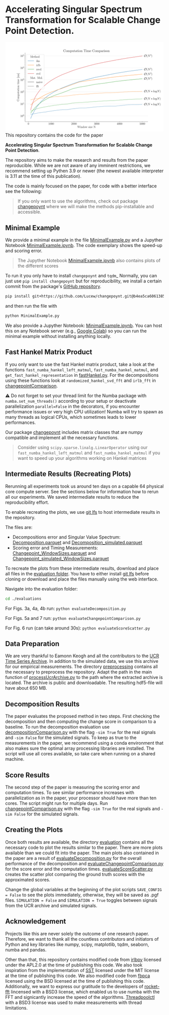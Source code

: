 # Accelerating Singular Spectrum Transformation for Scalable Change Point Detection.
![Computation](images/Changepoint_Computation_Time_simulated.png)
This repository contains the code for the paper 

**Accelerating Singular Spectrum Transformation for Scalable Change Point Detection**.


The repository aims to make the research and results from the paper reproducible. While we are not aware of any 
imminent restrictions, we recommend setting up Pythen 3.9 or newer (the newest available interpreter is 3.11 
at the time of this publication).

The code is mainly focused on the paper, for code with a better interface see the following:

> If you only want to use the algorithms, check out package [changepoynt](https://github.com/Lucew/changepoynt)
> where we will make the methods pip-installable and accessible.

## Minimal Example
We provide a minimal example in the file [MinimalExample.py](MinimalExample.py) and a Jupyther Notebook [MinimalExample.ipynb](MinimalExample.ipynb).
The code exemplary shows the speed-up and scoring error.

> The Jupyther Notebook [MinimalExample.ipynb](MinimalExample.ipynb) also contains plots of the different scores

To run it you only have to install `changepoynt` and `tqdm`_
Normally, you can just use `pip install changepoynt` but for reproducibility, we install a certain
commit from the package's [GitHub repository](https://github.com/Lucew/changepoynt).
```bash
pip install git+https://github.com/Lucew/changepoynt.git@b4ea5ca606138578e2aa785dc921a5fe7af8c07d tqdm
```

and then run the file with
```bash
python MinimalExample.py
```

We also provide a Jupyther Notebook: [MinimalExample.ipynb](MinimalExample.ipynb).
You can host this on any Notebook server (e.g., [Google Colab](https://colab.research.google.com/)) so you can run
the minimal example without installing anything locally.

## Fast Hankel Matrix Product
If you only want to use the fast Hankel matrix product, take a look at the functions `fast_numba_hankel_left_matmul`, 
`fast_numba_hankel_matmul`, and `get_fast_hankel_representation` in [fastHankel.py](utils/fastHankel.py). For the
decompositions using these functions look at `randomized_hankel_svd_fft` and `irlb_fft` in 
[changepointComparison](changepointComparison.py). 

⚠ Do not forget to set your thread limit for the Numba package with `numba.set_num_threads()` according to your setup
or deactivate parallelization `parallel=False` in the decorators,  if you encounter performance issues or very high 
CPU utilization! Numba will try to spawn as many threads as logical CPUs, which sometimes leads to lower performances.


Our package [changepoynt](https://github.com/Lucew/changepoynt) includes matrix classes that are numpy compatible and
implement all the necessary functions.

> Consider using `scipy.sparse.linalg.LinearOperator` using our `fast_numba_hankel_left_matmul` and 
> `fast_numba_hankel_matmul` if you want to speed up your algorithms working on Hankel matrices

## Intermediate Results (Recreating Plots)
Rerunning all experiments took us around ten days on a capable 64 physical core compute server. See the sections
below for information how to rerun all our experiments. We saved intermediate results to reduce the reproducibility effort.

To enable recreating the plots, we use [git lfs](https://docs.github.com/en/repositories/working-with-files/managing-large-files/installing-git-large-file-storage)
to host intermediate results in the repository.

The files are:
- Decompositions error and  Singular Value Spectrum: [Decomposition.parquet](evaluation/Decomposition.parquet) and [Decomposition_simulated.parquet](evaluation/Decomposition_simulated.parquet)
- Scoring error and Timing Measurements: [Changepoint_WindowSizes.parquet](evaluation/Changepoint_WindowSizes.parquet) and [Changepoint_simulated_WindowSizes.parquet](evaluation/Changepoint_simulated_WindowSizes.parquet)

To recreate the plots from these intermediate results, download and place all files in the [evaluation folder](/evaluation).
You have to either install [git lfs](https://docs.github.com/en/repositories/working-with-files/managing-large-files/installing-git-large-file-storage)
before cloning or download and place the files manually using the web interface.

Navigate into the evaluation folder:
```bash
cd ./evaluations
```

For Figs. 3a, 4a, 4b run:
`python evaluateDecomposition.py`

For Figs. 5a and 7 run:
`python evaluateChangepointComparison.py`

For Fig. 6 run (can take around 30s):
`python evaluateScoreScatter.py`

## Data Preparation
We are very thankful to Eamonn Keogh and all the contributors to the 
[UCR Time Series Archive](https://www.cs.ucr.edu/%7Eeamonn/time_series_data_2018/). In addition to the simulated data,
we use this archive for our empirical measurements. The directory [preprocessing](preprocessing/) contains all the
necessary to preprocess the repository. Adapt the path in the main function of 
[processUcrArchive.py](preprocessing/processUcrArchive.py) to the path where the extracted archive is located. The 
archive is public and downloadable. The resulting hdf5-file will have about 650 MB.

## Decomposition Results
The paper evaluates the proposed method in two steps. First checking the decomposition and then computing the change
score in comparison to a baseline. To run the decomposition evaluation use
[decompositionComparison.py](decompositionComparison.py) with the flag `-sim True` for the real signals and `-sim False`
for the simulated signals. To keep as true to the measurements in the paper, we recommend using a conda environment
that also makes sure the optimal array processing libraries are installed. The script will use all cores available, so 
take care when running on a shared machine.

## Score Results
The second step of the paper is measuring the scoring error and computation times. To see similar performance increases
with parallelization as in the paper, your processor should have more than ten cores. The script might run for multiple 
days. Run [changepointComparison.py](changepointComparison.py) with the flag `-sim True` for the real signals and 
`-sim False` for the simulated signals.

## Creating the Plots
Once both results are available, the directory [evaluation](evaluation/) contains all the necessary code to plot the 
results similar to the paper. There are more plots available than we could fit into the paper. The main plots also 
contained in the paper are a result of [evaluateDecomposition.py](evaluation/evaluateDecomposition.py) for the overall 
performance of the decomposition and [evaluateChangepointComparison.py](evaluation/evaluateChangepointComparison.py) 
for the score error and the computation times. [evaluateScoreScatter.py](evaluation/evaluateScoreScatter.py) creates the
scatter plot comparing the ground truth scores with the approximated scores.

Change the global variables at the beginning of the plot scripts 
`SAVE_CONFIG = False` to see the plots immediately, otherwise, they will be saved as .pgf files. `SIMULATION = False` 
and `SIMULATION = True` toggles between signals from the UCR archive and simulated signals.

## Acknowledgement
Projects like this are never solely the outcome of one research paper.
Therefore, we want to thank all the countless contributors and initiators of Python and key libraries like numpy, 
scipy, matplotlib, tqdm, seaborn, numba and pandas.

Other than that, this repository contains modified code from [irlbpy](https://github.com/bwlewis/irlbpy) licensed under
the APL2.0 at the time of publishing this code.
We also took inspiration from the implementation of [SST](https://github.com/statefb/singular-spectrum-transformation)
licensed under the MIT license at the time of publishing this code.
We also modified code from [fbpca](https://github.com/facebookarchive/fbpca) licensed using the BSD licensed at the time
of publishing this code. Additionally, we want to express our gratitude to the developers of
[rocket-fft](https://github.com/styfenschaer/rocket-fft) lincensed with a BSD3 license, which enabled us to use numba
with the FFT and signicantly increase the speed of the algorithms.
[Threadpoolctl](https://github.com/joblib/threadpoolctl) with a BSD3 license was used to make measurements with
thread limitations.

